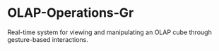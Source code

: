 # OLAP-Operations-Gr
Real-time system for viewing and manipulating an OLAP cube through gesture-based interactions.
